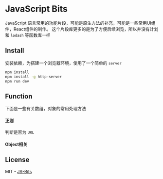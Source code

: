 # JavaScript Bits
JavaScript 语言常用的功能片段，可能是原生方法的补充，可能是一些常用UI组件，React组件的制作。
这个片段库更多的是为了方便后续浏览，所以并没有计划和 `lodash` 等函数库一样

## Install
安装依赖，为搭建一个浏览器环境，使用了一个简单的 `server`
```bash
npm install
npm install -g http-server
npm run dev
```
## Function
下面是一些有关数组，对象的常用处理方法


#### 正则
判断是否为 `URL`

#### Object相关

## License
MIT - [JS-Bits](https://github.com/getcha22)

